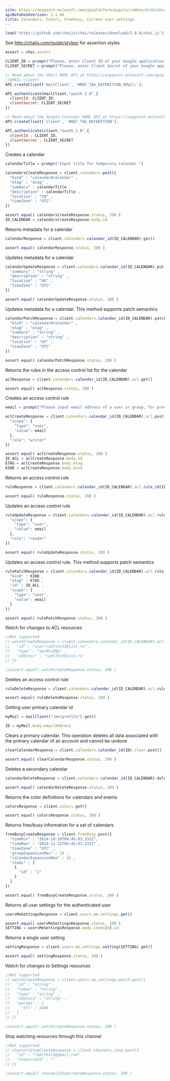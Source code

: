 ```yaml
---
site: https://anypoint.mulesoft.com/apiplatform/popular/admin/#/dashboard/apis/8157/versions/8356/portal/pages/7071/preview
apiNotebookVersion: 1.1.66
title: Calendars, Colors, Freebusy, Current user settings
---
```


```javascript
load('https://github.com/chaijs/chai/releases/download/1.9.0/chai.js')
```

See http://chaijs.com/guide/styles/ for assertion styles

```javascript
assert = chai.assert
```

```javascript
CLIENT_ID = prompt("Please, enter Client ID of your Google application.")
CLIENT_SECRET = prompt("Please, enter Client Secret of your Google application.")
```

```javascript
// Read about the GMail RAML API at https://anypoint.mulesoft.com/apiplatform/popular/admin/#/dashboard/apis/8157/versions/8356/contracts
//GMAIL client!
API.createClient('mailClient', '#REF_TAG_DEFENITION_GMail:');
```

```javascript
API.authenticate(mailClient,"oauth_2_0",{
  clientId: CLIENT_ID,
  clientSecret: CLIENT_SECRET
})
```

```javascript
// Read about the Google Calendar RAML API at https://anypoint.mulesoft.com/apiplatform/popular/admin/#/dashboard/apis/8157/versions/8356/contracts
API.createClient('client', '#REF_TAG_DEFENITION');
```

```javascript
API.authenticate(client,"oauth_2_0",{
  clientId : CLIENT_ID,
  clientSecret : CLIENT_SECRET
})
```

Creates a calendar

```javascript
calendarTitle = prompt("Input title for temporary calendar ")
```

```javascript
calendarsCreateResponse = client.calendars.post({
  "kind" : "calendar#calendar" ,
  "etag" : "etag" ,
  "summary" : calendarTitle ,
  "description" : calendarTitle ,
  "location" : "CN" ,
  "timeZone" : "UTC"
})
```

```javascript
assert.equal( calendarsCreateResponse.status, 200 )
ID_CALENDAR = calendarsCreateResponse.body.id
```

Returns metadata for a calendar

```javascript
calendarResponse = client.calendars.calendar_id(ID_CALENDAR).get()
```

```javascript
assert.equal( calendarResponse.status, 200 )
```

Updates metadata for a calendar

```javascript
calendarUpdateResponse = client.calendars.calendar_id(ID_CALENDAR).put({
  "summary" : "string" ,
  "description" : "string" ,
  "location" : "UK" ,
  "timeZone" : "UTC"
})
```

```javascript
assert.equal( calendarUpdateResponse.status, 200 )
```

Updates metadata for a calendar. This method supports patch semantics

```javascript
calendarPatchResponse = client.calendars.calendar_id(ID_CALENDAR).patch({
  "kind" : "calendar#calendar" ,
  "etag" : "etag" ,
  "summary" : "string" ,
  "description" : "string" ,
  "location" : "US" ,
  "timeZone" : "UTC"
})
```

```javascript
assert.equal( calendarPatchResponse.status, 200 )
```

Returns the rules in the access control list for the calendar

```javascript
aclResponse = client.calendars.calendar_id(ID_CALENDAR).acl.get()
```

```javascript
assert.equal( aclResponse.status, 200 )
```

Creates an access control rule

```javascript
email = prompt("Please input email address of a user or group, for providing owner access to calendar. \nNote. Do not use your own email.")
```

```javascript
aclCreateResponse = client.calendars.calendar_id(ID_CALENDAR).acl.post({
  "scope": {
    "type": "user",
    "value": email
  },
  "role": "writer"
})
```

```javascript
assert.equal( aclCreateResponse.status, 200 )
ID_ACL = aclCreateResponse.body.id
ETAG = aclCreateResponse.body.etag
KIND = aclCreateResponse.body.kind
```

Returns an access control rule

```javascript
ruleResponse = client.calendars.calendar_id(ID_CALENDAR).acl.rule_id(ID_ACL).get()
```

```javascript
assert.equal( ruleResponse.status, 200 )
```

Updates an access control rule

```javascript
ruleUpdateResponse = client.calendars.calendar_id(ID_CALENDAR).acl.rule_id(ID_ACL).put({
  "scope": {
    "type": "user",
    "value": email
  },
  "role": "reader"
})
```

```javascript
assert.equal( ruleUpdateResponse.status, 200 )
```

Updates an access control rule. This method supports patch semantics

```javascript
rulePatchResponse = client.calendars.calendar_id(ID_CALENDAR).acl.rule_id(ID_ACL).patch({
  "kind" : KIND ,
  "etag" : ETAG ,
  "id" : ID_ACL ,
  "scope": {
    "type": "user",
    "value": email
  }
})
```

```javascript
assert.equal( rulePatchResponse.status, 200 )
```

Watch for changes to ACL resources

```javascript
//Not supported
// watchCreateResponse = client.calendars.calendar_id(ID_CALENDAR).acl.watch.post({
//   "id" : "user:ramltest3@list.ru" ,
//   "type" : "api#ki89p" ,
//   "address" : "ramlTest@list.ru"
// })
```

```javascript
//assert.equal( watchCreateResponse.status, 200 )
```

Deletes an access control rule

```javascript
ruleDeleteResponse = client.calendars.calendar_id(ID_CALENDAR).acl.rule_id(ID_ACL).delete()
```

```javascript
assert.equal( ruleDeleteResponse.status, 204 )
```

Getting user primary calendar id 

```javascript
myMail = mailClient("/me/profile").get()
```

```javascript
ID = myMail.body.emailAddress
```

Clears a primary calendar. This operation deletes all data associated with the primary calendar of an account and cannot be undone

```javascript
clearCalendarResponse = client.calendars.calendar_id(ID).clear.post()
```

```javascript
assert.equal( clearCalendarResponse.status, 204 )
```

Deletes a secondary calendar

```javascript
calendarDeleteResponse = client.calendars.calendar_id(ID_CALENDAR).delete()
```

```javascript
assert.equal( calendarDeleteResponse.status, 204 )
```

Returns the color definitions for calendars and events

```javascript
colorsResponse = client.colors.get()
```

```javascript
assert.equal( colorsResponse.status, 200 )
```

Returns free/busy information for a set of calendars

```javascript
freeBusyCreateResponse = client.freeBusy.post({
  "timeMin" : "2014-10-10T04:45:03.331Z",
  "timeMax" : "2014-12-12T04:45:03.331Z" ,
  "timeZone" : "UTC" ,
  "groupExpansionMax" : 15 ,
  "calendarExpansionMax" : 15 ,
  "items" : [
    {
      "id" : "1"
    }
  ]
})
```

```javascript
assert.equal( freeBusyCreateResponse.status, 200 )
```

Returns all user settings for the authenticated user

```javascript
usersMeSettingsResponse = client.users.me.settings.get()
```

```javascript
assert.equal( usersMeSettingsResponse.status, 200 )
SETTING = usersMeSettingsResponse.body.items[0].id
```

Returns a single user setting

```javascript
settingResponse = client.users.me.settings.setting(SETTING).get()
```

```javascript
assert.equal( settingResponse.status, 200 )
```

Watch for changes to Settings resources

```javascript
//Not supported
// watchCreateResponse = client.users.me.settings.watch.post({
//   "id" : "string" ,
//   "token" : "string" ,
//   "type" : "string" ,
//   "address" : "string" ,
//   "params" : {
//     "ttl" : 2400
//   }
// })
```

```javascript
//assert.equal( watchCreateResponse.status, 200 )
```

Stop watching resources through this channel

```javascript
//Not supported
// channelsStopCreateResponse = client.channels.stop.post({
//   "id" : "ramlTest3@gmail.com" ,
//   "resourceId" : ""
// })
```

```javascript
//assert.equal( channelsStopCreateResponse.status, 200 )
```